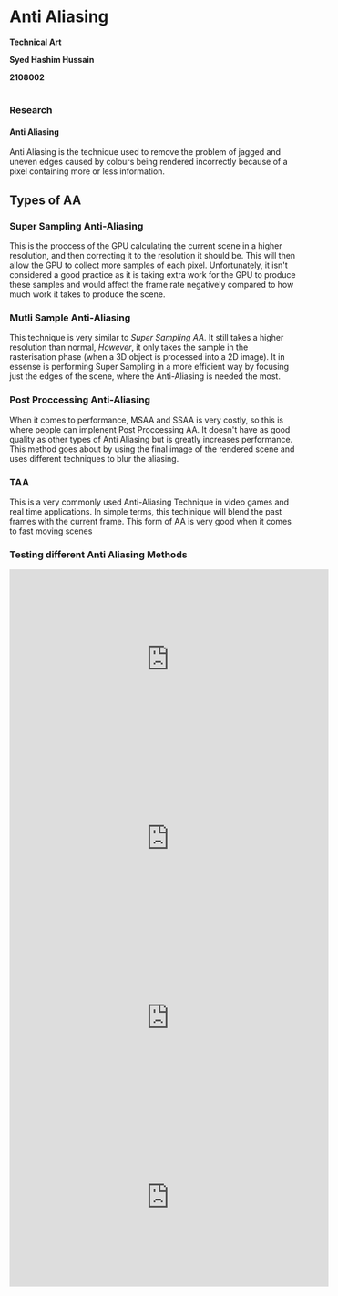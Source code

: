 # Anti Aliasing

**Technical Art**  

**Syed Hashim Hussain**  

**2108002**  

# 

### **Research**

#### Anti Aliasing

Anti Aliasing is the technique used to remove the problem of jagged and uneven edges caused by colours being rendered incorrectly because of a pixel containing more or less information.

## Types of AA
### Super Sampling Anti-Aliasing 

This is the proccess of the GPU calculating the current scene in a higher resolution, and then correcting it to the resolution it should be. This will then allow the GPU to collect more samples of each pixel. Unfortunately, it isn't considered a good practice as it is taking extra work for the GPU to produce these samples and would affect the frame rate negatively compared to how much work it takes to produce the scene.

### Mutli Sample Anti-Aliasing

This technique is very similar to *Super Sampling AA*. It still takes a higher resolution than normal, *However*, it only takes the sample in the rasterisation phase (when a 3D object is processed into a 2D image). It in essense is performing Super Sampling in a more efficient way by focusing just the edges of the scene, where the Anti-Aliasing is needed the most.

### Post Proccessing Anti-Aliasing 

When it comes to performance, MSAA and SSAA is very costly, so this is where people can implenent Post Proccessing AA. It doesn't have as good quality as other types of Anti Aliasing but is greatly increases performance. This method goes about by using the final image of the rendered scene and uses different techniques to blur the aliasing.

### TAA 

This is a very commonly used Anti-Aliasing Technique in video games and real time applications. In simple terms, this techinique will blend the past frames with the current frame. This form of AA is very good when it comes to fast moving scenes



### Testing different Anti Aliasing Methods
<iframe width="560" height="315" src="https://www.youtube.com/embed/14xDcDIbAT0?si=hNmUY5O0YislzomT" title="YouTube video player" frameborder="0" allow="accelerometer; autoplay; clipboard-write; encrypted-media; gyroscope; picture-in-picture; web-share" referrerpolicy="strict-origin-when-cross-origin" allowfullscreen></iframe>

<iframe width="560" height="315" src="https://www.youtube.com/embed/-KsjrGQ8Z44?si=JcJs7LZTrXAKQIhd" title="YouTube video player" frameborder="0" allow="accelerometer; autoplay; clipboard-write; encrypted-media; gyroscope; picture-in-picture; web-share" referrerpolicy="strict-origin-when-cross-origin" allowfullscreen></iframe>

<iframe width="560" height="315" src="https://www.youtube.com/embed/5pfEjXz_YRs?si=p2ieM_pvpWxBXJzD" title="YouTube video player" frameborder="0" allow="accelerometer; autoplay; clipboard-write; encrypted-media; gyroscope; picture-in-picture; web-share" referrerpolicy="strict-origin-when-cross-origin" allowfullscreen></iframe>

<iframe width="560" height="315" src="https://www.youtube.com/embed/YFO_xAyOVYY?si=6sBNenkIXFSmZSJu" title="YouTube video player" frameborder="0" allow="accelerometer; autoplay; clipboard-write; encrypted-media; gyroscope; picture-in-picture; web-share" referrerpolicy="strict-origin-when-cross-origin" allowfullscreen></iframe>
